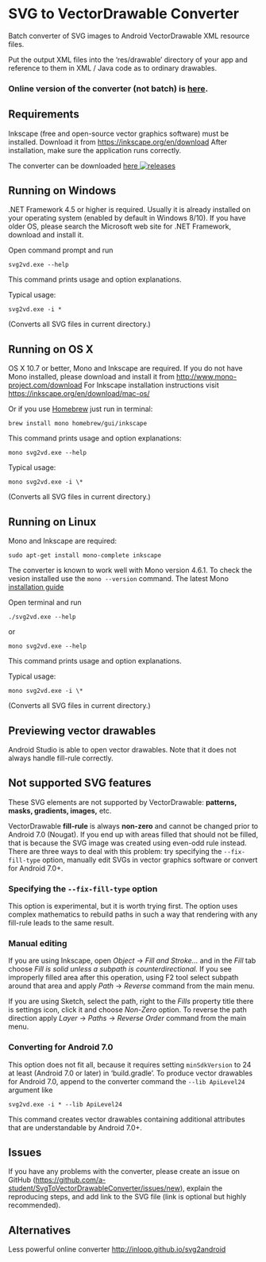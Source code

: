 ﻿# SVG to VectorDrawable Converter
Batch converter of SVG images to Android VectorDrawable XML resource files.

Put the output XML files into the ‘res/drawable’ directory of your app and reference to them in XML / Java code as to ordinary drawables.

### **Online version** of the converter (not batch) is [here](http://a-student.github.io/SvgToVectorDrawableConverter.Web/).

## Requirements
Inkscape (free and open-source vector graphics software) must be installed. Download it from https://inkscape.org/en/download
After installation, make sure the application runs correctly.

The converter can be downloaded
[here ![releases](https://img.shields.io/github/release/a-student/SvgToVectorDrawableConverter.svg)](https://github.com/a-student/SvgToVectorDrawableConverter/releases/latest)

## Running on Windows
.NET Framework 4.5 or higher is required. Usually it is already installed on your operating system (enabled by default in Windows 8/10).
If you have older OS, please search the Microsoft web site for .NET Framework, download and install it.

Open command prompt and run
```
svg2vd.exe --help
```
This command prints usage and option explanations.

Typical usage:
```
svg2vd.exe -i *
```
(Converts all SVG files in current directory.)

## Running on OS X
OS X 10.7 or better, Mono and Inkscape are required. If you do not have Mono installed, please download and install it from http://www.mono-project.com/download
For Inkscape installation instructions visit https://inkscape.org/en/download/mac-os/

Or if you use [Homebrew](http://brew.sh/) just run in terminal:
```
brew install mono homebrew/gui/inkscape
```

This command prints usage and option explanations:
```
mono svg2vd.exe --help
```

Typical usage:
```
mono svg2vd.exe -i \*
```
(Converts all SVG files in current directory.)

## Running on Linux
Mono and Inkscape are required:

```
sudo apt-get install mono-complete inkscape
```
The converter is known to work well with Mono version 4.6.1. To check the vesion installed use the `mono --version` command. The latest Mono [installation guide](http://www.mono-project.com/download/#download-lin)

Open terminal and run
```
./svg2vd.exe --help
```

or

```
mono svg2vd.exe --help
```

This command prints usage and option explanations.

Typical usage:
```
mono svg2vd.exe -i \*
```
(Converts all SVG files in current directory.)


## Previewing vector drawables
Android Studio is able to open vector drawables. Note that it does not always handle fill-rule correctly.

## Not supported SVG features
These SVG elements are not supported by VectorDrawable: **patterns, masks, gradients, images,** etc.

VectorDrawable **fill-rule** is always **non-zero** and cannot be changed prior to Android 7.0 (Nougat).
If you end up with areas filled that should not be filled, that is because the SVG image was created using even-odd rule instead.
There are three ways to deal with this problem: try specifying the `--fix-fill-type` option, manually edit SVGs in vector graphics software or convert for Android 7.0+.

### Specifying the `--fix-fill-type` option
This option is experimental, but it is worth trying first. The option uses complex mathematics to rebuild paths in such a way that rendering with any fill-rule leads to the same result.

### Manual editing
If you are using Inkscape, open *Object* → *Fill and Stroke…* and in the *Fill* tab choose *Fill is solid unless a subpath is counterdirectional.*
If you see improperly filled area after this operation, using F2 tool select subpath around that area and apply *Path* → *Reverse* command from the main menu.

If you are using Sketch, select the path, right to the *Fills* property title there is settings icon, click it and choose *Non-Zero* option.
To reverse the path direction apply *Layer* → *Paths* → *Reverse Order* command from the main menu.

### Converting for Android 7.0
This option does not fit all, because it requires setting `minSdkVersion` to 24 at least (Android 7.0 or later) in ‘build.gradle’.
To produce vector drawables for Android 7.0, append to the converter command the `--lib ApiLevel24` argument like
```
svg2vd.exe -i * --lib ApiLevel24
```
This command creates vector drawables containing additional attributes that are understandable by Android 7.0+.

## Issues
If you have any problems with the converter, please create an issue on GitHub (https://github.com/a-student/SvgToVectorDrawableConverter/issues/new),
explain the reproducing steps, and add link to the SVG file (link is optional but highly recommended).

## Alternatives
Less powerful online converter http://inloop.github.io/svg2android

